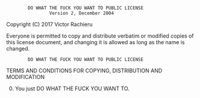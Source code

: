             DO WHAT THE FUCK YOU WANT TO PUBLIC LICENSE
                    Version 2, December 2004

 Copyright (C) 2017 Victor Rachieru

 Everyone is permitted to copy and distribute verbatim or modified
 copies of this license document, and changing it is allowed as long
 as the name is changed.

            DO WHAT THE FUCK YOU WANT TO PUBLIC LICENSE
   TERMS AND CONDITIONS FOR COPYING, DISTRIBUTION AND MODIFICATION

  0. You just DO WHAT THE FUCK YOU WANT TO.
